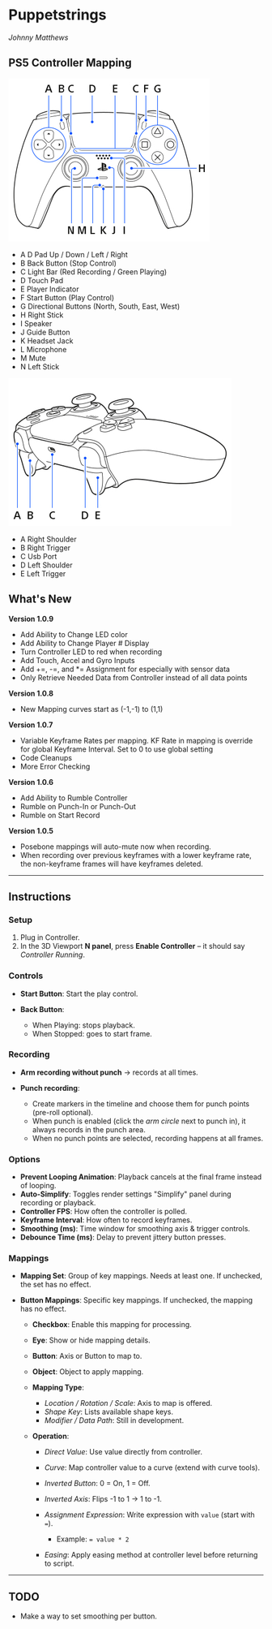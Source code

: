 # Puppetstrings
*Johnny Matthews*

## PS5 Controller Mapping

![PS5 Controller Front](img_hw_controller_front.png)

* A  D Pad Up / Down / Left / Right
* B  Back Button  (Stop Control)
* C  Light Bar   (Red Recording / Green Playing)
* D  Touch Pad
* E  Player Indicator
* F  Start Button   (Play Control)
* G  Directional Buttons (North, South, East, West)
* H  Right Stick
* I  Speaker
* J  Guide Button
* K  Headset Jack
* L  Microphone
* M  Mute
* N  Left Stick

![PS5 Controller Top](img_hw_controller_top.png)

* A  Right Shoulder
* B  Right Trigger
* C  Usb Port
* D  Left Shoulder
* E  Left Trigger



## What's New


**Version 1.0.9**

* Add Ability to Change LED color
* Add Ability to Change Player # Display
* Turn Controller LED to red when recording
* Add Touch, Accel and Gyro Inputs
* Add +=, -=, and *= Assignment for especially with sensor data
* Only Retrieve Needed Data from Controller instead of all data points

**Version 1.0.8**

* New Mapping curves start as (-1,-1) to (1,1)


**Version 1.0.7**

* Variable Keyframe Rates per mapping. KF Rate in mapping is override for global Keyframe Interval. Set to 0 to use global setting
* Code Cleanups
* More Error Checking


**Version 1.0.6**

* Add Ability to Rumble Controller
* Rumble on Punch-In or Punch-Out
* Rumble on Start Record

**Version 1.0.5**

* Posebone mappings will auto-mute now when recording.
* When recording over previous keyframes with a lower keyframe rate, the non-keyframe frames will have keyframes deleted.

---

## Instructions

### Setup

1. Plug in Controller.
2. In the 3D Viewport **N panel**, press **Enable Controller** – it should say *Controller Running*.

### Controls

* **Start Button**: Start the play control.
* **Back Button**:

  * When Playing: stops playback.
  * When Stopped: goes to start frame.

### Recording

* **Arm recording without punch** → records at all times.
* **Punch recording**:

  * Create markers in the timeline and choose them for punch points (pre-roll optional).
  * When punch is enabled (click the *arm circle* next to punch in), it always records in the punch area.
  * When no punch points are selected, recording happens at all frames.

### Options

* **Prevent Looping Animation**: Playback cancels at the final frame instead of looping.
* **Auto-Simplify**: Toggles render settings "Simplify" panel during recording or playback.
* **Controller FPS**: How often the controller is polled.
* **Keyframe Interval**: How often to record keyframes.
* **Smoothing (ms)**: Time window for smoothing axis & trigger controls.
* **Debounce Time (ms)**: Delay to prevent jittery button presses.

### Mappings

* **Mapping Set**: Group of key mappings. Needs at least one. If unchecked, the set has no effect.
* **Button Mappings**: Specific key mappings. If unchecked, the mapping has no effect.

  * **Checkbox**: Enable this mapping for processing.
  * **Eye**: Show or hide mapping details.
  * **Button**: Axis or Button to map to.
  * **Object**: Object to apply mapping.
  * **Mapping Type**:

    * *Location / Rotation / Scale*: Axis to map is offered.
    * *Shape Key*: Lists available shape keys.
    * *Modifier / Data Path*: Still in development.
  * **Operation**:

    * *Direct Value*: Use value directly from controller.
    * *Curve*: Map controller value to a curve (extend with curve tools).
    * *Inverted Button*: 0 = On, 1 = Off.
    * *Inverted Axis*: Flips -1 to 1 → 1 to -1.
    * *Assignment Expression*: Write expression with `value` (start with `=`).

      * Example: `= value * 2`
    * *Easing*: Apply easing method at controller level before returning to script.

---

## TODO

* Make a way to set smoothing per button.